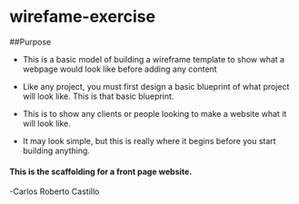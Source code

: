 # wirefame-exercise

##Purpose
- This is a basic model of building a wireframe template to show what a webpage would look like before adding any content
- Like any project, you must first design a basic blueprint of what project will look like.  This is that basic blueprint.
- This is to show any clients or people looking to make a website what it will look like.

- It may look simple, but this is really where it begins before you start building anything.

#### This is the scaffolding for a front page website.

-Carlos Roberto Castillo
